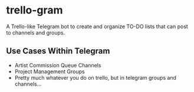 # trello-gram
A Trello-like Telegram bot to create and organize TO-DO lists that can post to channels and groups.

## Use Cases Within Telegram
- Artist Commission Queue Channels
- Project Management Groups
- Pretty much whatever you do on trello, but in telegram groups and channels...
